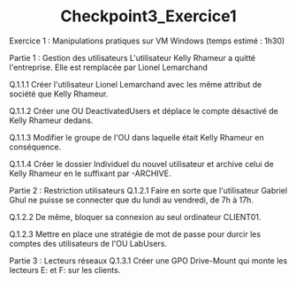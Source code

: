 <div align="center"><H1> Checkpoint3_Exercice1 </H1></div>

Exercice 1 : Manipulations pratiques sur VM Windows (temps estimé : 1h30)

Partie 1 : Gestion des utilisateurs
L'utilisateur Kelly Rhameur a quitté l'entreprise.
Elle est remplacée par Lionel Lemarchand

Q.1.1.1 Créer l'utilisateur Lionel Lemarchand avec les même attribut de société que Kelly Rhameur.

Q.1.1.2 Créer une OU DeactivatedUsers et déplace le compte désactivé de Kelly Rhameur dedans.

Q.1.1.3 Modifier le groupe de l'OU dans laquelle était Kelly Rhameur en conséquence.

Q.1.1.4 Créer le dossier Individuel du nouvel utilisateur et archive celui de Kelly Rhameur en le suffixant par -ARCHIVE.


Partie 2 : Restriction utilisateurs
Q.1.2.1 Faire en sorte que l'utilisateur Gabriel Ghul ne puisse se connecter que du lundi au vendredi, de 7h à 17h.

Q.1.2.2 De même, bloquer sa connexion au seul ordinateur CLIENT01.

Q.1.2.3 Mettre en place une stratégie de mot de passe pour durcir les comptes des utilisateurs de l'OU LabUsers.


Partie 3 : Lecteurs réseaux
Q.1.3.1 Créer une GPO Drive-Mount qui monte les lecteurs E: et F: sur les clients.

